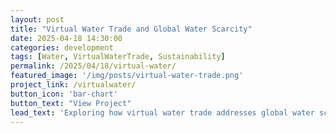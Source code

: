 ```yaml
---
layout: post
title: "Virtual Water Trade and Global Water Scarcity"
date: 2025-04-18 14:30:00
categories: development
tags: [Water, VirtualWaterTrade, Sustainability]
permalink: /2025/04/18/virtual-water/
featured_image: '/img/posts/virtual-water-trade.png'
project_link: /virtualwater/
button_icon: 'bar-chart' 
button_text: "View Project"
lead_text: 'Exploring how virtual water trade addresses global water scarcity.'
---
```

